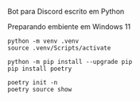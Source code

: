 
Bot para Discord escrito em Python

Preparando embiente em Windows 11

```shell
python -m venv .venv
source .venv/Scripts/activate

python -m pip install --upgrade pip
pip install poetry
```

```shell
poetry init -n
poetry source show
```

